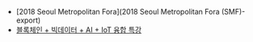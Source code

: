 - [2018 Seoul Metropolitan Fora](2018 Seoul Metropolitan Fora \(SMF\)-export)
- [블록체인 + 빅데이터 + AI + IoT 융합 특강](./블록체인-빅데이터-AI-IoT-융합-특강-export)

